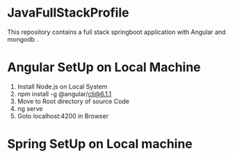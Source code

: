 # JavaFullStackProfile
This repository contains a full stack springboot application with Angular and mongodb .

# Angular SetUp on Local Machine

1. Install Node.js on Local System
2. npm install -g @angular/cli@6.1.1
3. Move to Root directory of source Code
4. ng serve
5. Goto localhost:4200 in Browser

# Spring SetUp on Local machine 

